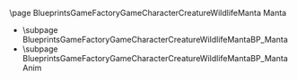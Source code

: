 \page BlueprintsGameFactoryGameCharacterCreatureWildlifeManta Manta
- \subpage BlueprintsGameFactoryGameCharacterCreatureWildlifeMantaBP_Manta
- \subpage BlueprintsGameFactoryGameCharacterCreatureWildlifeMantaBP_MantaAnim
